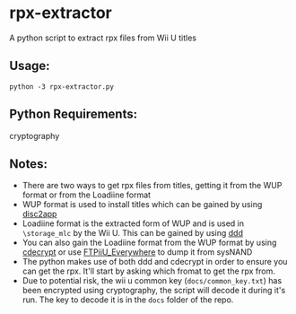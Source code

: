 # rpx-extractor
A python script to extract rpx files from Wii U titles

## Usage:
`python -3 rpx-extractor.py`

## Python Requirements:
cryptography

## Notes:
- There are two ways to get rpx files from titles, getting it from the WUP format or from the Loadiine format
- WUP format is used to install titles which can be gained by using [disc2app](https://github.com/koolkdev/disc2app)
- Loadiine format is the extracted form of WUP and is used in `\storage_mlc` by the Wii U. This can be gained by using [ddd](https://github.com/dimok789/ddd)
- You can also gain the Loadiine format from the WUP format by using [cdecrypt](https://github.com/phacoxcll/cdecrypt) or use [FTPiiU_Everywhere](https://github.com/FIX94/ftpiiu/) to dump it from sysNAND
- The python makes use of both ddd and cdecrypt in order to ensure you can get the rpx. It'll start by asking which fromat to get the rpx from.
- Due to potential risk, the wii u common key (`docs/common_key.txt`) has been encrypted using cryptography, the script will decode it during it's run. The key to decode it is in the `docs` folder of the repo.
